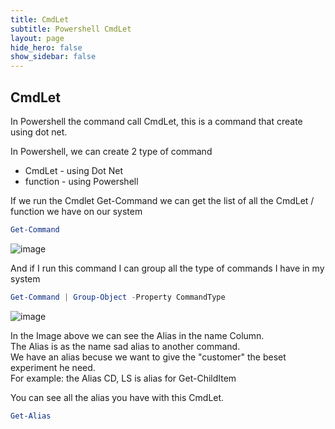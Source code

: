 ```yaml
---
title: CmdLet
subtitle: Powershell CmdLet
layout: page
hide_hero: false
show_sidebar: false
---
```

## CmdLet
In Powershell the command call CmdLet, this is a command that create using dot net.

In Powershell, we can create 2 type of command
* CmdLet - using Dot Net
* function - using Powershell

If we run the Cmdlet Get-Command we can get the list of all the CmdLet / function we have on our system
```powershell
Get-Command
```
![image](https://github.com/itamartz/Powershell/assets/10198823/60c64a00-0566-43b4-880a-b3f7d44fa95d)

And if I run this command I can group all the type of commands I have in my system
```powershell
Get-Command | Group-Object -Property CommandType
```
![image](https://github.com/itamartz/Powershell/assets/10198823/36b2b031-7cba-4018-9d34-69748ed61580)

In the Image above we can see the Alias in the name Column.\
The Alias is as the name sad alias to another command.\
We have an alias becuse we want to give the "customer" the beset experiment he need.\
For example: the Alias CD, LS is alias for Get-ChildItem

You can see all the alias you have with this CmdLet.
```powershell
Get-Alias
```

